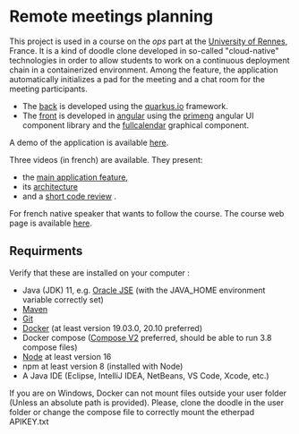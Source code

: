 # Remote meetings planning

This project is used in a course on the *ops* part at the [University of Rennes](https://www.univ-rennes1.fr/), France. It is a kind of doodle clone developed in so-called "cloud-native" technologies in order to allow students to work on a continuous deployment chain in a containerized environment. Among the feature, the application automatically initializes a pad for the meeting and a chat room for the meeting participants.

- The [back](https://github.com/barais/doodlestudent/tree/main/api) is developed using the [quarkus.io](https://quarkus.io/) framework. 
- The [front](https://github.com/barais/doodlestudent/tree/main/front) is developed in [angular](https://angular.io/) using the [primeng](https://www.primefaces.org/primeng/)  angular UI component library and the [fullcalendar](https://fullcalendar.io/) graphical component.

A demo of the application is available [here](https://doodle.diverse-team.fr/).

Three videos (in french) are available. They present:
- the [main application feature](https://drive.google.com/file/d/1GQbdgq2CHcddTlcoHqM5Zc8Dw5o_eeLg/preview), 
- its [architecture](https://drive.google.com/file/d/1l5UAsU5_q-oshwEW6edZ4UvQjN3-tzwi/preview) 
- and a [short code review](https://drive.google.com/file/d/1jxYNfJdtd4r_pDbOthra360ei8Z17tX_/preview) .

For french native speaker that wants to follow the course. The course web page is available [here](https://hackmd.diverse-team.fr/s/SJqu5DjSD).

## Requirments

Verify that these are installed on your computer :

- Java (JDK) 11, e.g. [Oracle JSE](https://www.oracle.com/java/technologies/javase-jdk11-downloads.html) (with the JAVA_HOME environment variable correctly set)
- [Maven](http://maven.apache.org/install.html)
- [Git](https://git-scm.com/download/)
- [Docker](https://docs.docker.com/engine/install/) (at least version 19.03.0, 20.10 preferred)
- Docker compose ([Compose V2](https://docs.docker.com/compose/cli-command/#installing-compose-v2) preferred, should be able to run 3.8 compose files)
- [Node](https://nodejs.org/en/) at least version 16
- npm at least version 8 (installed with Node)
- A Java IDE (Eclipse, IntelliJ IDEA, NetBeans, VS Code, Xcode, etc.)

If you are on Windows, Docker can not mount files outside your user folder (Unless an absolute path is provided).
Please, clone the doodle in the user folder or change the compose file to correctly mount the etherpad APIKEY.txt
